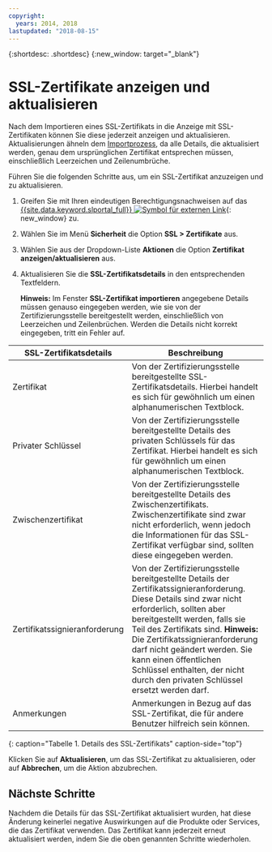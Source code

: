```yaml
---
copyright:
  years: 2014, 2018
lastupdated: "2018-08-15"
---
```


{:shortdesc: .shortdesc}
{:new_window: target="_blank"}

# SSL-Zertifikate anzeigen und aktualisieren

Nach dem Importieren eines SSL-Zertifikats in die Anzeige mit SSL-Zertifikaten können Sie diese jederzeit anzeigen und aktualisieren. Aktualisierungen ähneln dem [Importprozess](import-ssl-certificate.html), da alle Details, die aktualisiert werden, genau dem ursprünglichen Zertifikat entsprechen müssen, einschließlich Leerzeichen und Zeilenumbrüche.

Führen Sie die folgenden Schritte aus, um ein SSL-Zertifikat anzuzeigen und zu aktualisieren.

1. Greifen Sie mit Ihren eindeutigen Berechtigungsnachweisen auf das [{{site.data.keyword.slportal_full}} ![Symbol für externen Link](../../icons/launch-glyph.svg "Symbol für externen Link")](https://control.softlayer.com/){: new_window} zu.
2. Wählen Sie im Menü **Sicherheit** die Option **SSL > Zertifikate** aus.
2. Wählen Sie aus der Dropdown-Liste **Aktionen** die Option **Zertifikat anzeigen/aktualisieren** aus.
3. Aktualisieren Sie die **SSL-Zertifikatsdetails** in den entsprechenden Textfeldern.

   **Hinweis:** Im Fenster **SSL-Zertifikat importieren** angegebene Details müssen genauso eingegeben werden, wie sie von der Zertifizierungsstelle bereitgestellt werden, einschließlich von Leerzeichen und Zeilenbrüchen. Werden die Details nicht korrekt eingegeben, tritt ein Fehler auf.

| SSL-Zertifikatsdetails      | Beschreibung|
| --------------------------- | ----------- |
|Zertifikat                   | Von der Zertifizierungsstelle bereitgestellte SSL-Zertifikatsdetails. Hierbei handelt es sich für gewöhnlich um einen alphanumerischen Textblock.|
|Privater Schlüssel           | Von der Zertifizierungsstelle bereitgestellte Details des privaten Schlüssels für das Zertifikat. Hierbei handelt es sich für gewöhnlich um einen alphanumerischen Textblock.|
|Zwischenzertifikat           | Von der Zertifizierungsstelle bereitgestellte Details des Zwischenzertifikats. Zwischenzertifikate sind zwar nicht erforderlich, wenn jedoch die Informationen für das SSL-Zertifikat verfügbar sind, sollten diese eingegeben werden.|
|Zertifikatssignieranforderung| Von der Zertifizierungsstelle bereitgestellte Details der Zertifikatssignieranforderung. Diese Details sind zwar nicht erforderlich, sollten aber bereitgestellt werden, falls sie Teil des Zertifikats sind. **Hinweis:** Die Zertifikatssignieranforderung darf nicht geändert werden. Sie kann einen öffentlichen Schlüssel enthalten, der nicht durch den privaten Schlüssel ersetzt werden darf.|
|Anmerkungen                  | Anmerkungen in Bezug auf das SSL-Zertifikat, die für andere Benutzer hilfreich sein können.|
{: caption="Tabelle 1. Details des SSL-Zertifikats" caption-side="top"}

Klicken Sie auf **Aktualisieren**, um das SSL-Zertifikat zu aktualisieren, oder auf **Abbrechen**, um die Aktion abzubrechen.

## Nächste Schritte

Nachdem die Details für das SSL-Zertifikat aktualisiert wurden, hat diese Änderung keinerlei negative Auswirkungen auf die Produkte oder Services, die das Zertifikat verwenden. Das Zertifikat kann jederzeit erneut aktualisiert werden, indem Sie die oben genannten Schritte wiederholen.
